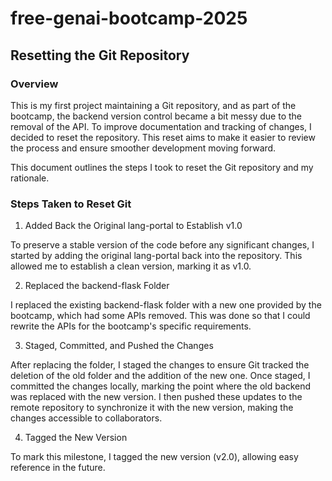 # free-genai-bootcamp-2025

## Resetting the Git Repository

### Overview
This is my first project maintaining a Git repository, and as part of the bootcamp, the backend version control became a bit messy due to the removal of the API. To improve documentation and tracking of changes, I decided to reset the repository. This reset aims to make it easier to review the process and ensure smoother development moving forward.

This document outlines the steps I took to reset the Git repository and my rationale.

### Steps Taken to Reset Git
1. Added Back the Original lang-portal to Establish v1.0

To preserve a stable version of the code before any significant changes, I started by adding the original lang-portal back into the repository. This allowed me to establish a clean version, marking it as v1.0.

2. Replaced the backend-flask Folder

I replaced the existing backend-flask folder with a new one provided by the bootcamp, which had some APIs removed. This was done so that I could rewrite the APIs for the bootcamp's specific requirements.

3. Staged, Committed, and Pushed the Changes

After replacing the folder, I staged the changes to ensure Git tracked the deletion of the old folder and the addition of the new one. Once staged, I committed the changes locally, marking the point where the old backend was replaced with the new version. I then pushed these updates to the remote repository to synchronize it with the new version, making the changes accessible to collaborators.

4. Tagged the New Version

To mark this milestone, I tagged the new version (v2.0), allowing easy reference in the future.